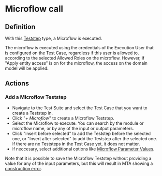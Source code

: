 # Microflow call

## Definition

With this [Teststep](../refguide/teststep) type, a Microflow is executed. 

The microflow is executed using the credentials of the Execution User that is configured on the Test Case, regardless if this user is allowed to, according to the selected Allowed Roles on the microflow. However, if "Apply entity access" is on for the microflow, the access on the domain model will be applied.

## Actions

### Add a Microflow Teststep
- Navigate to the Test Suite and select the Test Case that you want to create a Teststep in.
- Click "*+ Microflow*" to create a Microflow Teststep.
- Select the Microflow to execute. You can search by the module or microflow name, or by any of the input or output parameters.
- Click "Insert before selected" to add the Teststep before the selected one, or "Insert after selected" to add the Teststep after the selected one. If there are no Teststeps in the Test Case yet, it does not matter.
- If neccesary, select additional options like [Microflow Parameter Values](../refguide/microflow-parameter-value).

Note that it is possible to save the Microflow Teststep without providing a value for any of the input parameters, but this will result in MTA showing a [construction error](../../refguide/construction-error).